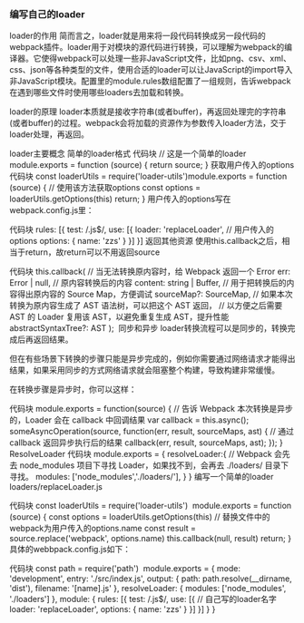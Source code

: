 ### 编写自己的loader
loader的作用
简而言之，loader就是用来将一段代码转换成另一段代码的webpack插件。loader用于对模块的源代码进行转换，可以理解为webpack的编译器。它使得webpack可以处理一些非JavaScript文件，比如png、csv、xml、css、json等各种类型的文件，使用合适的loader可以让JavaScript的import导入非JavaScript模块。配置里的module.rules数组配置了一组规则，告诉webpack在遇到哪些文件时使用哪些loaders去加载和转换。

loader的原理
loader本质就是接收字符串(或者buffer)，再返回处理完的字符串(或者buffer)的过程。webpack会将加载的资源作为参数传入loader方法，交于loader处理，再返回。

loader主要概念
简单的loader格式
代码块
// 这是一个简单的loader
module.exports = function (source) {
    return source;
}
获取用户传入的options
代码块
const loaderUtils = require('loader-utils')
​
module.exports = function (source) {
    // 使用该方法获取options
    const options = loaderUtils.getOptions(this)
    return;
}
用户传入的options写在webpack.config.js里：

代码块
 rules: [{
            test: /\.js$/,
            use: [{
                loader: 'replaceLoader',
                // 用户传入的options
                options: {
                    name: 'zzs'
                }
            }]
        }]
返回其他资源
使用this.callback之后，相当于return，故return可以不用返回source

代码块
this.callback(
    // 当无法转换原内容时，给 Webpack 返回一个 Error
    err: Error | null,
    // 原内容转换后的内容
    content: string | Buffer,
    // 用于把转换后的内容得出原内容的 Source Map，方便调试
    sourceMap?: SourceMap,
    // 如果本次转换为原内容生成了 AST 语法树，可以把这个 AST 返回，
    // 以方便之后需要 AST 的 Loader 复用该 AST，以避免重复生成 AST，提升性能
    abstractSyntaxTree?: AST
);
​
同步和异步
loader转换流程可以是同步的，转换完成后再返回结果。

但在有些场景下转换的步骤只能是异步完成的，例如你需要通过网络请求才能得出结果，如果采用同步的方式网络请求就会阻塞整个构建，导致构建非常缓慢。

在转换步骤是异步时，你可以这样：

代码块
module.exports = function(source) { 
  // 告诉 Webpack 本次转换是异步的，Loader 会在 callback 中回调结果 
  var callback = this.async(); 
  someAsyncOperation(source, function(err, result, sourceMaps, ast) { 
      // 通过 callback 返回异步执行后的结果 
     callback(err, result, sourceMaps, ast); 
  }); 
}
ResolveLoader
代码块
module.exports = {
  resolveLoader:{
    // Webpack 会先去 node_modules 项目下寻找 Loader，如果找不到，会再去 ./loaders/ 目录下寻找。
    modules: ['node_modules','./loaders/'],
  }
}
编写一个简单的loader
loaders/replaceLoader.js

代码块
const loaderUtils = require('loader-utils')
​
module.exports = function (source) {
    const options = loaderUtils.getOptions(this)
    // 替换文件中的webpack为用户传入的options.name
    const result = source.replace('webpack', options.name)
    this.callback(null, result)
    return;
}
具体的webbpack.config.js如下：

代码块
const path = require('path')
​
module.exports = {
    mode: 'development',
    entry: './src/index.js',
    output: {
        path: path.resolve(__dirname, 'dist'),
        filename: '[name].js'
    },
    resolveLoader: {
        modules: ['node_modules', './loaders']
    },
    module: {
        rules: [{
            test: /\.js$/,
            use: [{
                // 自己写的loader名字
                loader: 'replaceLoader',
                options: {
                    name: 'zzs'
                }
            }]
        }]
    }
}
